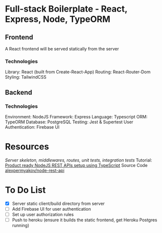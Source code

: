 # Full-stack Boilerplate - React, Express, Node, TypeORM

## Frontend

A React frontend will be served statically from the server

### Technologies

Library: React (built from Create-React-App)
Routing: React-Router-Dom
Styling: TailwindCSS

## Backend

### Technologies

Environment: NodeJS
Framework: Express
Language: Typescript
ORM: TypeORM
Database: PostgreSQL
Testing: Jest & Supertest
User Authentication: Firebase UI

# Resources

_Server skeleton, middlewares, routes, unit tests, integration tests_
Tutorial: [Product ready NodeJS REST APIs setup using TypeScript](https://itnext.io/production-ready-node-js-rest-apis-setup-using-typescript-postgresql-and-redis-a9525871407)
Source Code [alexpermyakov/node-rest-api](https://github.com/alexpermyakov/node-rest-api/tree/step.9)

# To Do List

- [x] Server static client/build directory from server
- [ ] Add Firebase UI for user authentication
- [ ] Set up user authorization rules
- [ ] Push to heroku (ensure it builds the static frontend, get Heroku Postgres running)
